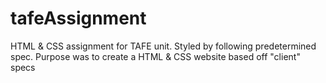 # tafeAssignment
HTML &amp; CSS assignment for TAFE unit. Styled by following predetermined spec. Purpose was to create a HTML &amp; CSS website based off "client" specs
